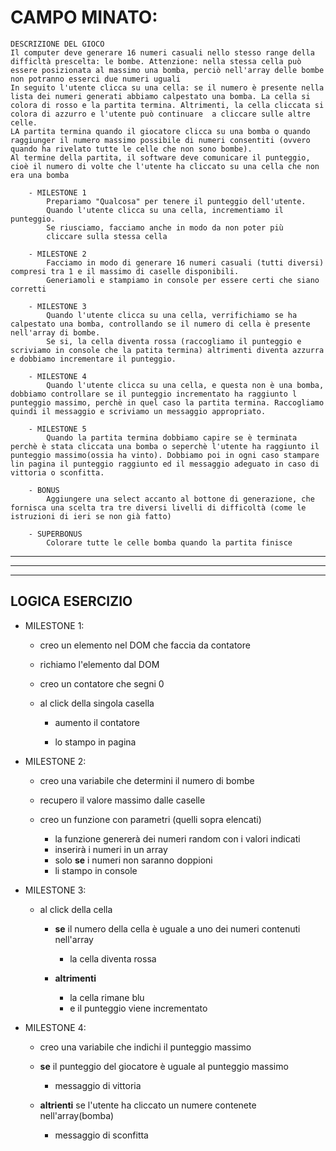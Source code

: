 # CAMPO MINATO:

    DESCRIZIONE DEL GIOCO
    Il computer deve generare 16 numeri casuali nello stesso range della difficltà prescelta: le bombe. Attenzione: nella stessa cella può essere posizionata al massimo una bomba, perciò nell'array delle bombe non potranno esserci due numeri uguali
    In seguito l'utente clicca su una cella: se il numero è presente nella lista dei numeri generati abbiamo calpestato una bomba. La cella si colora di rosso e la partita termina. Altrimenti, la cella cliccata si colora di azzurro e l'utente può continuare  a cliccare sulle altre celle.
    LA partita termina quando il giocatore clicca su una bomba o quando raggiunger il numero massimo possibile di numeri consentiti (ovvero quando ha rivelato tutte le celle che non sono bombe).
    Al termine della partita, il software deve comunicare il punteggio, cioè il numero di volte che l'utente ha cliccato su una cella che non era una bomba
    
        - MILESTONE 1
            Prepariamo "Qualcosa" per tenere il punteggio dell'utente.
            Quando l'utente clicca su una cella, incrementiamo il punteggio.
            Se riusciamo, facciamo anche in modo da non poter più 
            cliccare sulla stessa cella
        
        - MILESTONE 2
            Facciamo in modo di generare 16 numeri casuali (tutti diversi) compresi tra 1 e il massimo di caselle disponibili.
            Generiamoli e stampiamo in console per essere certi che siano corretti
    
        - MILESTONE 3
            Quando l'utente clicca su una cella, verrifichiamo se ha calpestato una bomba, controllando se il numero di cella è presente nell'array di bombe.
            Se si, la cella diventa rossa (raccogliamo il punteggio e scriviamo in console che la patita termina) altrimenti diventa azzurra e dobbiamo incrementare il punteggio.
        
        - MILESTONE 4
            Quando l'utente clicca su una cella, e questa non è una bomba, dobbiamo controllare se il punteggio incrementato ha raggiunto l punteggio massimo, perchè in quel caso la partita termina. Raccogliamo quindi il messaggio e scriviamo un messaggio appropriato.
    
        - MILESTONE 5
            Quando la partita termina dobbiamo capire se è terminata perchè è stata cliccata una bomba o seperchè l'utente ha raggiunto il punteggio massimo(ossia ha vinto). Dobbiamo poi in ogni caso stampare lin pagina il punteggio raggiunto ed il messaggio adeguato in caso di vittoria o sconfitta.
    
        - BONUS
            Aggiungere una select accanto al bottone di generazione, che fornisca una scelta tra tre diversi livelli di difficoltà (come le istruzioni di ieri se non già fatto)
    
        - SUPERBONUS
            Colorare tutte le celle bomba quando la partita finisce

---
---
---
## LOGICA ESERCIZIO

- MILESTONE 1:

    - creo un elemento nel DOM che faccia da contatore
    - richiamo l'elemento dal DOM
    - creo un contatore che segni 0
    - al click della singola casella 

        - aumento il contatore

        - lo stampo in pagina

- MILESTONE 2:

    - creo una variabile che determini il numero di bombe
    - recupero il valore massimo dalle caselle 
    - creo un funzione con parametri (quelli sopra elencati)

        - la funzione genererà dei numeri random con i valori indicati
        - inserirà i numeri in un array
        - solo **se** i numeri non saranno doppioni
        - li stampo in console

- MILESTONE 3:

    - al click della cella

        - **se** il numero della cella è uguale a uno dei numeri contenuti nell'array

            - la cella diventa rossa 
        
        - **altrimenti**

            - la cella rimane blu
            - e il punteggio viene incrementato

- MILESTONE 4:

    - creo una variabile che indichi il punteggio massimo

    - **se** il punteggio del giocatore è uguale al punteggio massimo 

        - messaggio di vittoria

    - **altrienti** se l'utente ha cliccato un numere contenete nell'array(bomba)

        - messaggio di sconfitta



